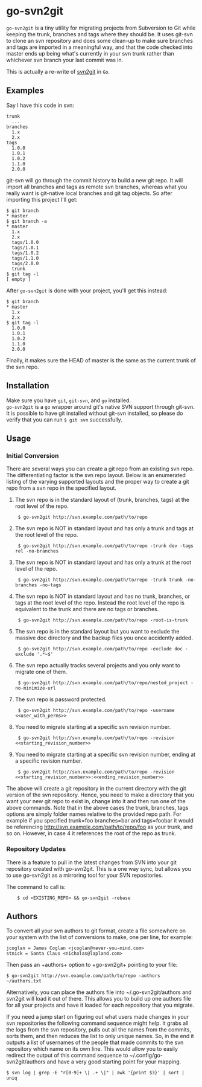 go-svn2git
==========

`go-svn2git` is a tiny utility for migrating projects from Subversion
to Git while keeping the trunk, branches and tags where they should
be. It uses git-svn to clone an svn repository and does some clean-up
to make sure branches and tags are imported in a meaningful way, and
that the code checked into master ends up being what's currently in
your svn trunk rather than whichever svn branch your last commit was
in.

This is actually a re-write of
[svn2git](https://github.com/nirvdrum/svn2git) in `Go`.




Examples
--------

Say I have this code in svn:

    trunk
      ...
    branches
      1.x
      2.x
    tags
      1.0.0
      1.0.1
      1.0.2
      1.1.0
      2.0.0

git-svn will go through the commit history to build a new git repo. It will
import all branches and tags as remote svn branches, whereas what you really
want is git-native local branches and git tag objects. So after importing this
project I'll get:

    $ git branch
    * master
    $ git branch -a
    * master
      1.x
      2.x
      tags/1.0.0
      tags/1.0.1
      tags/1.0.2
      tags/1.1.0
      tags/2.0.0
      trunk
    $ git tag -l
    [ empty ]

After `go-svn2git` is done with your project, you'll get this instead:

    $ git branch
    * master
      1.x
      2.x
    $ git tag -l
      1.0.0
      1.0.1
      1.0.2
      1.1.0
      2.0.0

Finally, it makes sure the HEAD of master is the same as the current trunk of
the svn repo.

Installation
------------

Make sure you have `git`, `git-svn`, and `go` installed.  
`go-svn2git` is a `go` wrapper around git's native SVN support through
git-svn.  It is possible to have git installed without git-svn
installed, so please do verify that you can run `$ git svn`
successfully.


Usage
-----

### Initial Conversion ###

There are several ways you can create a git repo from an existing
svn repo. The differentiating factor is the svn repo layout. Below is an
enumerated listing of the varying supported layouts and the proper way to
create a git repo from a svn repo in the specified layout.

1. The svn repo is in the standard layout of (trunk, branches, tags) at the
root level of the repo.

        $ go-svn2git http://svn.example.com/path/to/repo

2. The svn repo is NOT in standard layout and has only a trunk and tags at the
root level of the repo.

        $ go-svn2git http://svn.example.com/path/to/repo -trunk dev -tags rel -no-branches

3. The svn repo is NOT in standard layout and has only a trunk at the root
level of the repo.

        $ go-svn2git http://svn.example.com/path/to/repo -trunk trunk -no-branches -no-tags

4. The svn repo is NOT in standard layout and has no trunk, branches, or tags
at the root level of the repo. Instead the root level of the repo is
equivalent to the trunk and there are no tags or branches.

        $ go-svn2git http://svn.example.com/path/to/repo -root-is-trunk

5. The svn repo is in the standard layout but you want to exclude the massive
doc directory and the backup files you once accidently added.

        $ go-svn2git http://svn.example.com/path/to/repo -exclude doc -exclude '.*~$'

6. The svn repo actually tracks several projects and you only want to migrate
one of them.

        $ go-svn2git http://svn.example.com/path/to/repo/nested_project -no-minimize-url

7. The svn repo is password protected.

        $ go-svn2git http://svn.example.com/path/to/repo -username <<user_with_perms>>

8. You need to migrate starting at a specific svn revision number.

        $ go-svn2git http://svn.example.com/path/to/repo -revision <<starting_revision_number>>

9. You need to migrate starting at a specific svn revision number, ending at a specific revision number.

        $ go-svn2git http://svn.example.com/path/to/repo -revision <<starting_revision_number>>:<<ending_revision_number>>

The above will create a git repository in the current directory with the git
version of the svn repository. Hence, you need to make a directory that you
want your new git repo to exist in, change into it and then run one of the
above commands. Note that in the above cases the trunk, branches, tags options
are simply folder names relative to the provided repo path. For example if you
specified trunk=foo branches=bar and tags=foobar it would be referencing
http://svn.example.com/path/to/repo/foo as your trunk, and so on. However, in
case 4 it references the root of the repo as trunk.

### Repository Updates ###

There is a feature to pull in the latest changes from SVN into your
git repository created with go-svn2git.  This is a one way sync, but
allows you to use go-svn2git as a mirroring tool for your SVN repositories.

The command to call is:

        $ cd <EXISTING_REPO> && go-svn2git -rebase

Authors
-------

To convert all your svn authors to git format, create a file somewhere on your
system with the list of conversions to make, one per line, for example:

    jcoglan = James Coglan <jcoglan@never-you-mind.com>
    stnick = Santa Claus <nicholas@lapland.com>

Then pass an +authors+ option to +go-svn2git+ pointing to your file:

    $ go-svn2git http://svn.example.com/path/to/repo -authors ~/authors.txt

Alternatively, you can place the authors file into ~/.go-svn2git/authors and
svn2git will load it out of there. This allows you to build up one authors
file for all your projects and have it loaded for each repository that you
migrate.

If you need a jump start on figuring out what users made changes in your
svn repositories the following command sequence might help. It grabs all
the logs from the svn repository, pulls out all the names from the commits,
sorts them, and then reduces the list to only unique names. So, in the end
it outputs a list of usernames of the people that made commits to the svn
repository which name on its own line. This would allow you to easily
redirect the output of this command sequence to ~/.config/go-svn2git/authors and have
a very good starting point for your mapping.

    $ svn log | grep -E "r[0-9]+ \| .+ \|" | awk '{print $3}' | sort | uniq
